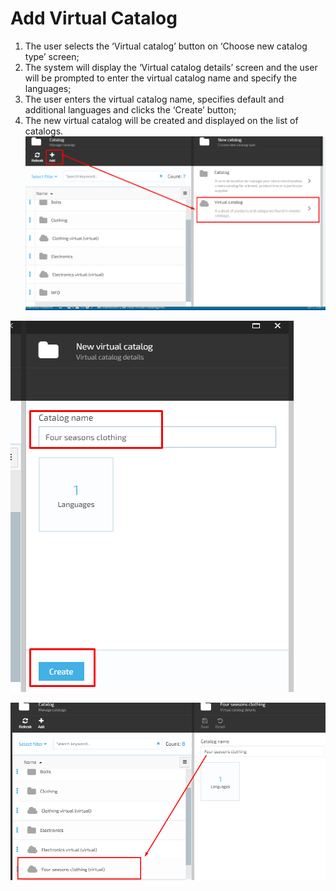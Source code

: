 # Add Virtual Catalog

1. The user selects the ‘Virtual catalog’ button on ‘Choose new catalog type’ screen;
1. The system will display the ‘Virtual catalog details’ screen and the user will be prompted to enter the virtual catalog name and specify the languages;
1. The user enters the virtual catalog name, specifies default and additional languages and clicks the ‘Create’ button;
1. The new virtual catalog will be created and displayed on the list of catalogs.
![Fig. Add Virtual Catalog](media/screen-add-virtual-catalog.png)

![Fig. Virtual Catalog](media/screen-virtual-catalog-name.png)

![Fig. New Virtual Catalog added](media/screen-new-virtual-catalog-added.png) 